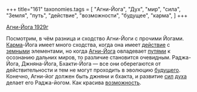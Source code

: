 +++
title="161"
taxonomies.tags = [
 "Агни-Йога",
 "Дух",
 "мир",
 "сила",
 "Земля",
 "путь",
 "действие",
 "возможности",
 "будущее",
 "карма",
]
+++

[Агни-Йога 1929г](/agni/1929)

Посмотрим, в чём разница и сходство Агни-Йоги с прочими Йогами. [Карма](/tags/карма)-Йога имеет много сходства, когда она имеет [действие](/tags/действие) с [земными](/tags/Земля) элементами, но когда [Агни-Йога](/tags/Агни-Йога) овладевает [путями](/tags/путь) к осознанию дальних миров, то различие становится очевидным. Раджа-Йога, Джняна-Йога, Бхакти-Йога — все они оберегаются от действительности и тем не могут проходить в эволюцию [будущего](/tags/будущее). Конечно, Агни-йог должен быть джняни и бхакта, и развитие [сил](/tags/сила) [духа](/tags/Дух) делает его Раджа-йогом. Как красива [возможность](/tags/возможности).